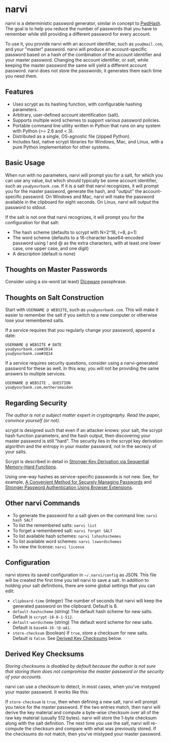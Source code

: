 narvi
=====

narvi is a deterministic password generator, similar in concept to [PwdHash](http://crypto.stanford.edu/PwdHash/).  The goal is to help you reduce the number of passwords that you have to remember while still providing a different password for every account.

To use it, you provide narvi with an account identifier, such as `you@mail.com`, and your "master" password.  narvi will produce an account-specific password based on a hash of the combination of the account identifier and your master password.  Changing the account identifier, or _salt_, while keeping the master password the same will yield a different account password.  narvi does not store the passwords; it generates them each time you need them.

## Features

* Uses scrypt as its hashing function, with configurable hashing parameters.
* Arbitrary, user-defined account identification (salt).
* Supports multiple word schemes to support various password policies.
* Portable command line utility written in Python that runs on any system with Python (>= 2.6 and < 3).
* Distributed as a single, OS-agnostic file (zipped Python).
* Includes fast, native scrypt libraries for Windows, Mac, and Linux, with a pure Python implementation for other systems.

## Basic Usage

When run with no parameters, narvi will prompt you for a salt, for which you can use any value, but which should typically be some account identifier, such as `you@yourbank.com`.  If it is a salt that narvi recognizes, it will prompt you for the master password, generate the hash, and "output" the account-specific password.  On Windows and Mac, narvi will make the password available in the clipboard for eight seconds.  On Linux, narvi will output the password to stdout.

If the salt is not one that narvi recognizes, it will prompt you for the configuration for that salt:
* The hash scheme (defaults to scrypt with N=2^18, r=8, p=1)
* The word scheme (defaults to a 16-character base64-encoded password using ! and @ as the extra characters, with at least one lower case, one upper case, and one digit)
* A description (default is none)

## Thoughts on Master Passwords

Consider using a six-word (at least) [Diceware](http://world.std.com/~reinhold/diceware.html) passphrase.

## Thoughts on Salt Construction

Start with `USERNAME @ WEBSITE`, such as `you@yourbank.com`.  This will make it easier to remember the salt if you switch to a new computer or otherwise lose your remembered salts.

If a service requires that you regularly change your password, append a date:
```
USERNAME @ WEBSITE # DATE
you@yourbank.com#2014
you@yourbank.com#3Q14
```

If a service requires security questions, consider using a narvi-generated password for these as well.  In this way, you will not be providing the same answers to multiple services.
```
USERNAME @ WEBSITE , QUESTION
you@yourbank.com,mothersmaiden
```

## Regarding Security

_The author is not a subject matter expert in cryptography.  Read the paper, convince yourself (or not)._

scrypt is designed such that even if an attacker knows: your salt, the scrypt hash function parameters, and the hash output, then discovering your master password is still "hard".  The security lies in the scrypt key derivation algorithm and the entropy in your master password, not in the secrecy of your salts.

Scrypt is described in detail in [Stronger Key Derivation via Sequential Memory-Hard Functions](http://www.tarsnap.com/scrypt/scrypt.pdf).

Using one-way hashes as service-specific passwords is not new.  See, for example, [A Convenient Method for Securely Managing Passwords](https://jhalderm.com/pub/papers/password-www05.pdf) and [Stronger Password Authentication Using Browser Extensions](http://crypto.stanford.edu/PwdHash/pwdhash.pdf).

## Other narvi Commands

* To generate the password for a salt given on the command line: `narvi hash SALT`
* To list the remembered salts: `narvi list`
* To forget a remembered salt: `narvi forget SALT`
* To list available hash schemes: `narvi lshashschemes`
* To list available word schemes: `narvi lswordschemes`
* To view the license: `narvi license`

## Configuration

narvi stores its saved configuration in `~/.narvi/config` as JSON.  This file will be created the first time you tell narvi to save a salt.  In addition to holding your salt definitions, there are some global settings that you can edit:

* `clipboard-time`      (integer) The number of seconds that narvi will keep the generated password on the clipboard.  Default is 8.
* `default-hashscheme`  (string)  The default hash scheme for new salts.  Default is `scrypt-18-8-1-512`.
* `default-wordscheme`  (string)  The default word scheme for new salts.  Default is `base64-16-!@-aA1`.
* `store-checksum`      (boolean) If `true`, store a checksum for new salts.  Default is `false`.  See [Derived Key Checksums](#derived-key-checksums) below.

## Derived Key Checksums

_Storing checksums is disabled by default because the author is not sure that storing them does not compromise the master password or the security of your accounts._

narvi can use a checksum to detect, in most cases, when you've mistyped your master password.  It works like this:

If `store-checksum` is `true`, then when defining a new salt, narvi will prompt you twice for the master password.  If the two entries match, then narvi will derive the key material and compute a byte-wise checksum over all of the raw key material (usually 512 bytes).  narvi will store the 1-byte checksum along with the salt definition.  The next time you use the salt, narvi will re-compute the checksum and compare with what was previously stored.  If the checksums do not match, then you've mistyped your master password.
